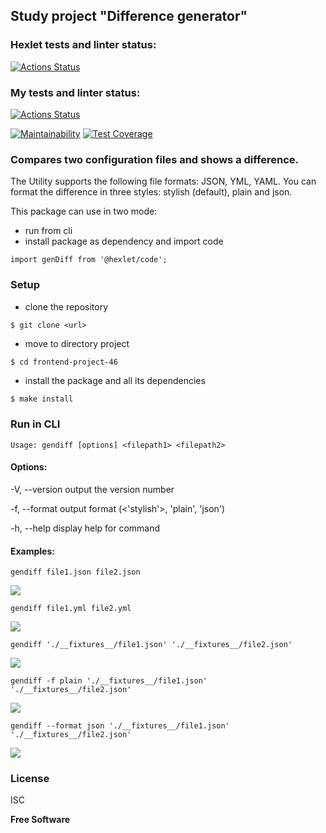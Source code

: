 ## Study project "Difference generator"

### Hexlet tests and linter status:
[![Actions Status](https://github.com/Svetlenkaja/frontend-project-46/actions/workflows/hexlet-check.yml/badge.svg)](https://github.com/Svetlenkaja/frontend-project-46/actions)
### My tests and linter status:
[![Actions Status](https://github.com/Svetlenkaja/frontend-project-46/actions/workflows/diff.yml/badge.svg)](https://github.com/Svetlenkaja/frontend-project-46/actions)

[![Maintainability](https://api.codeclimate.com/v1/badges/46b2fa90e524c35834ec/maintainability)](https://codeclimate.com/github/Svetlenkaja/frontend-project-46/maintainability) [![Test Coverage](https://api.codeclimate.com/v1/badges/46b2fa90e524c35834ec/test_coverage)](https://codeclimate.com/github/Svetlenkaja/frontend-project-46/test_coverage)

### Compares two configuration files and shows a difference.

The Utility supports the following file formats: JSON, YML, YAML.
You can format the difference in three styles: stylish (default), plain and json.

This package can use in two mode:
- run from cli
- install package as dependency and import code
```
import genDiff from '@hexlet/code';
```

### Setup

- clone the repository 

``` 
$ git clone <url>
```

- move to directory project 

```
$ cd frontend-project-46
```

- install the package and all its dependencies

```sh
$ make install
```

### Run in CLI

```
Usage: gendiff [options] <filepath1> <filepath2>
```

#### Options:

  -V, --version        output the version number

  -f, --format         output format (<'stylish'>, 'plain', 'json')

  -h, --help           display help for command


#### Examples:

```
gendiff file1.json file2.json
```

<a href ="https://asciinema.org/a/ddhDEpvprqQnhKbWHWzsoCLhb" target="_blank"><img src="https://asciinema.org/a/ddhDEpvprqQnhKbWHWzsoCLhb.svg"/></a>
```
gendiff file1.yml file2.yml
```
<a href ="https://asciinema.org/a/NMoKve3ZFxzvzwVvCxFacGIok" target="_blank"><img src="https://asciinema.org/a/NMoKve3ZFxzvzwVvCxFacGIok.svg"/></a>

```
gendiff './__fixtures__/file1.json' './__fixtures__/file2.json'
```
<a href ="https://asciinema.org/a/Z9TOZcncW0Thj4NkZx5MSaQS4" target="_blank"><img src="https://asciinema.org/a/Z9TOZcncW0Thj4NkZx5MSaQS4.svg"/></a>


```
gendiff -f plain './__fixtures__/file1.json' './__fixtures__/file2.json'
```

<a href ="https://asciinema.org/a/BKAM1vXJ5aEdYC80NDHFN8lFs" target="_blank"><img src="https://asciinema.org/a/BKAM1vXJ5aEdYC80NDHFN8lFs.svg"/></a>

```
gendiff --format json './__fixtures__/file1.json' './__fixtures__/file2.json'
```

<a href ="https://asciinema.org/a/PDDgrgOBFC8JFmbSb9ahNVCLd" target="_blank"><img src="https://asciinema.org/a/PDDgrgOBFC8JFmbSb9ahNVCLd.svg"/></a>


### License

ISC

**Free Software**